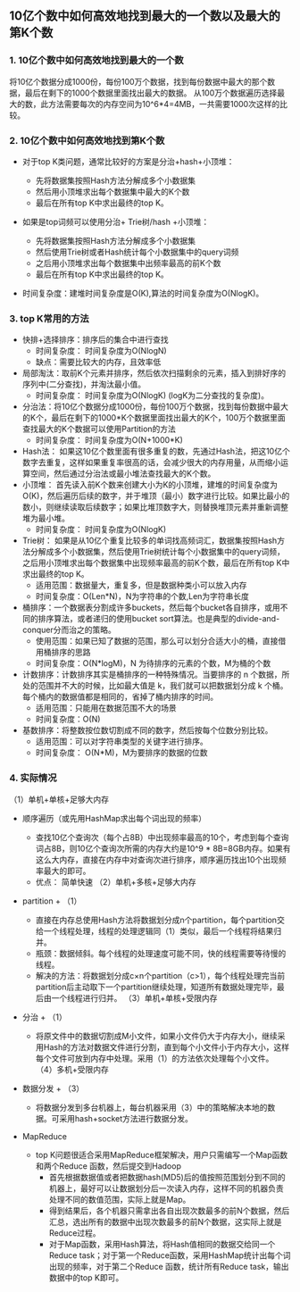 ## 10亿个数中如何高效地找到最大的一个数以及最大的第K个数

### 1. 10亿个数中如何高效地找到最大的一个数

将10亿个数据分成1000份，每份100万个数据，找到每份数据中最大的那个数据，最后在剩下的1000个数据里面找出最大的数据。 从100万个数据遍历选择最大的数，此方法需要每次的内存空间为10^6*4=4MB，一共需要1000次这样的比较。

### 2. 10亿个数中如何高效地找到第K个数

+ 对于top K类问题，通常比较好的方案是分治+hash+小顶堆：

    + 先将数据集按照Hash方法分解成多个小数据集
    + 然后用小顶堆求出每个数据集中最大的K个数
    + 最后在所有top K中求出最终的top K。
+ 如果是top词频可以使用分治+ Trie树/hash +小顶堆：

    + 先将数据集按照Hash方法分解成多个小数据集
    + 然后使用Trie树或者Hash统计每个小数据集中的query词频
    + 之后用小顶堆求出每个数据集中出频率最高的前K个数
    + 最后在所有top K中求出最终的top K。
+ 时间复杂度：建堆时间复杂度是O(K),算法的时间复杂度为O(NlogK)。

### 3. top K常用的方法

+ 快排+选择排序：排序后的集合中进行查找
    + 时间复杂度： 时间复杂度为O(NlogN)
    + 缺点：需要比较大的内存，且效率低
+ 局部淘汰：取前K个元素并排序，然后依次扫描剩余的元素，插入到排好序的序列中(二分查找)，并淘汰最小值。
    + 时间复杂度： 时间复杂度为O(NlogK) (logK为二分查找的复杂度)。
+ 分治法：将10亿个数据分成1000份，每份100万个数据，找到每份数据中最大的K个，最后在剩下的1000*K个数据里面找出最大的K个，100万个数据里面查找最大的K个数据可以使用Partition的方法
    + 时间复杂度： 时间复杂度为O(N+1000*K)
+ Hash法： 如果这10亿个数里面有很多重复的数，先通过Hash法，把这10亿个数字去重复，这样如果重复率很高的话，会减少很大的内存用量，从而缩小运算空间，然后通过分治法或最小堆法查找最大的K个数。
+ 小顶堆： 首先读入前K个数来创建大小为K的小顶堆，建堆的时间复杂度为O(K)，然后遍历后续的数字，并于堆顶（最小）数字进行比较。如果比最小的数小，则继续读取后续数字；如果比堆顶数字大，则替换堆顶元素并重新调整堆为最小堆。
    + 时间复杂度： 时间复杂度为O(NlogK)
+ Trie树： 如果是从10亿个重复比较多的单词找高频词汇，数据集按照Hash方法分解成多个小数据集，然后使用Trie树统计每个小数据集中的query词频，之后用小顶堆求出每个数据集中出现频率最高的前K个数，最后在所有top K中求出最终的top K。
    + 适用范围：数据量大，重复多，但是数据种类小可以放入内存
    + 时间复杂度：O(Len*N)，N为字符串的个数,Len为字符串长度
+ 桶排序：一个数据表分割成许多buckets，然后每个bucket各自排序，或用不同的排序算法，或者递归的使用bucket sort算法。也是典型的divide-and-conquer分而治之的策略。
    + 使用范围：如果已知了数据的范围，那么可以划分合适大小的桶，直接借用桶排序的思路
    + 时间复杂度：O(N*logM)，N 为待排序的元素的个数，M为桶的个数
+ 计数排序：计数排序其实是桶排序的一种特殊情况。当要排序的 n 个数据，所处的范围并不大的时候，比如最大值是 k，我们就可以把数据划分成 k 个桶。每个桶内的数据值都是相同的，省掉了桶内排序的时间。
    + 适用范围：只能用在数据范围不大的场景
    + 时间复杂度：O(N)
+ 基数排序：将整数按位数切割成不同的数字，然后按每个位数分别比较。
    + 适用范围：可以对字符串类型的关键字进行排序。
    + 时间复杂度： O(N*M)，M为要排序的数据的位数
### 4. 实际情况

（1）单机+单核+足够大内存

+ 顺序遍历（或先用HashMap求出每个词出现的频率）
    + 查找10亿个查询次（每个占8B）中出现频率最高的10个，考虑到每个查询词占8B，则10亿个查询次所需的内存大约是10^9 * 8B=8GB内存。如果有这么大内存，直接在内存中对查询次进行排序，顺序遍历找出10个出现频率最大的即可。
    + 优点： 简单快速
（2）单机+多核+足够大内存

+ partition + （1）
    + 直接在内存总使用Hash方法将数据划分成n个partition，每个partition交给一个线程处理，线程的处理逻辑同（1）类似，最后一个线程将结果归并。
    + 瓶颈：数据倾斜。每个线程的处理速度可能不同，快的线程需要等待慢的线程。
    + 解决的方法：将数据划分成c×n个partition（c>1），每个线程处理完当前partition后主动取下一个partition继续处理，知道所有数据处理完毕，最后由一个线程进行归并。
（3）单机+单核+受限内存

+ 分治 + （1）
    + 将原文件中的数据切割成M小文件，如果小文件仍大于内存大小，继续采用Hash的方法对数据文件进行分割，直到每个小文件小于内存大小，这样每个文件可放到内存中处理。采用（1）的方法依次处理每个小文件。
（4）多机+受限内存

+ 数据分发 + （3）
    + 将数据分发到多台机器上，每台机器采用（3）中的策略解决本地的数据。可采用hash+socket方法进行数据分发。
+ MapReduce
    + top K问题很适合采用MapReduce框架解决，用户只需编写一个Map函数和两个Reduce 函数，然后提交到Hadoop
        + 首先根据数据值或者把数据hash(MD5)后的值按照范围划分到不同的机器上，最好可以让数据划分后一次读入内存，这样不同的机器负责处理不同的数值范围，实际上就是Map。
        + 得到结果后，各个机器只需拿出各自出现次数最多的前N个数据，然后汇总，选出所有的数据中出现次数最多的前N个数据，这实际上就是Reduce过程。
        + 对于Map函数，采用Hash算法，将Hash值相同的数据交给同一个Reduce task；对于第一个Reduce函数，采用HashMap统计出每个词出现的频率，对于第二个Reduce 函数，统计所有Reduce task，输出数据中的top K即可。
